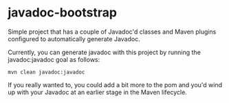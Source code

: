 javadoc-bootstrap
=================

Simple project that has a couple of Javadoc'd classes and Maven plugins configured to automatically generate Javadoc.

Currently, you can generate javadoc with this project by running the javadoc:javadoc goal as follows:

    mvn clean javadoc:javadoc

If you really wanted to, you could add a bit more to the pom and you'd wind up with your Javadoc at an earlier stage in
the Maven lifecycle.
